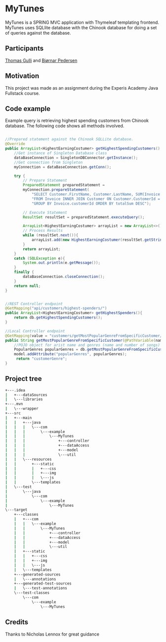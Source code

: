 # MyTunes

MyTunes is a SPRING MVC application with Thymeleaf templating frontend. MyTunes uses SQLlite database with the Chinook database for doing a set of  queries against the database. 

## Participants

[Thomas Gulli](www.gitlab.com/thomas.gulli) and [Bjørnar Pedersen](www.gitlab.com/bj0rnar)


## Motivation

This project was made as an assignment during the Experis Academy Java Fullstack course.

## Code example

Example query is retrieving highest spending customers from Chinook database.
The following code shows all methods involved.

```java

//Prepared statement against the Chinook SQLLite database.
@Override
public ArrayList<HighestEarningCostumer> getHighestSpendingCustomers() {
    //Get instance of Singleton Database class
    dataBaseConnection = SingletonDBConnector.getInstance();
    //Get connection from Singleton
    myConnection = dataBaseConnection.getConn();

    try {
        // Prepare Statement
        PreparedStatement preparedStatement =
        myConnection.prepareStatement(
            "SELECT Customer.FirstName, Customer.LastName, SUM(Invoice.Total) AS totalSum " +
            "FROM Invoice INNER JOIN Customer ON Customer.CustomerId = Invoice.CustomerId " +
            "GROUP BY Invoice.customerId ORDER BY totalSum DESC");

        // Execute Statement
        ResultSet resultSet = preparedStatement.executeQuery();

        ArrayList<HighestEarningCostumer> arrayList = new ArrayList<>();
        // Process Results
        while (resultSet.next()){
            arrayList.add(new HighestEarningCostumer(resultSet.getString(1) + " " + resultSet.getString(2), resultSet.getString(3)));
        }
        return arrayList;
    }
    catch (SQLException e){
        System.out.println(e.getMessage());
    }
    finally {
        dataBaseConnection.closeConnection();
    }
    return null;
}


//REST Controller endpoint
@GetMapping("api/customers/highest-spenders/")
public ArrayList<HighestEarningCostumer> getHighestSpenders(){
    return db.getHighestSpendingCustomers();
}

//Local Controller endpoint
@GetMapping(value = "customers/getMostPopularGenreFromSpecificCustomer/{id}")
public String getMostPopularGenreFromSpecificCustomer(@PathVariable(name = "id") String id, Model model){
    //POJO object for arist name and genres (name and number of songs)
    PopularGenres popularGenres = db.getMostPopularGenreFromSpecificCustomer(id);
    model.addAttribute("popularGenres", popularGenres);
     return "customerGenre";
}

```

## Project tree
```bash
+---.idea
|   +---dataSources
|   \---libraries
+---.mvn
|   \---wrapper
+---src
|   +---main
|   |   +---java
|   |   |   \---com
|   |   |       \---example
|   |   |           \---MyTunes
|   |   |               +---controller
|   |   |               +---dataAccess
|   |   |               +---model
|   |   |               \---util
|   |   \---resources
|   |       +---static
|   |       |   +---css
|   |       |   +---img
|   |       |   \---js
|   |       \---templates
|   \---test
|       \---java
|           \---com
|               \---example
|                   \---MyTunes
\---target
    +---classes
    |   +---com
    |   |   \---example
    |   |       \---MyTunes
    |   |           +---controller
    |   |           +---dataAccess
    |   |           +---model
    |   |           \---util
    |   +---static
    |   |   +---css
    |   |   +---img
    |   |   \---js
    |   \---templates
    +---generated-sources
    |   \---annotations
    +---generated-test-sources
    |   \---test-annotations
    \---test-classes
        \---com
            \---example
                \---MyTunes
```

## Credits
Thanks to Nicholas Lennox for great guidance

